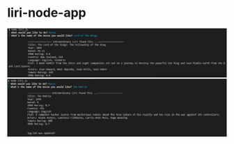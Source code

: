# liri-node-app

![alt text](https://github.com/andrewcswartz/liri-node-app/blob/master/image%20(1).png)
![alt text](https://github.com/andrewcswartz/liri-node-app/blob/master/image.png)
